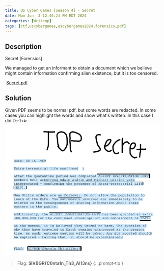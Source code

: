 ```yaml
---
title: US Cyber Games [Season 4] - Secret
date: Mon Jun  3 12:46:24 PM EDT 2024
categories: [Writeup]
tags: [ctf,uscybergames,uscybergames2024,forensics,pdf]
---
```


## Description

Secret [Forensics]

We managed to get an informant to obtain a document which we believe might contain information confirming alien existence, but it is too censored.

 [Secret.pdf](https://ctfd.uscybergames.com/files/edd5bed4d52dccd93d9342a09388f169/Secret.pdf?token=eyJ1c2VyX2lkIjozMDg2LCJ0ZWFtX2lkIjpudWxsLCJmaWxlX2lkIjoyMjh9.Zl3yjA.wcP5mPDTZhinjkNw1Qai5Kcrm0Q)

## Solution

Given PDF seems to be normal pdf, but some words are redacted. In some cases you can highlight the words and show what's written. In this case I did `Ctrl+A`:
![Secret](/assets/images/USCyberGames/2024/Secret.png)

> Flag: **SIVBGR{C0nta1n_Th3_Al13ns}**
{: .prompt-tip }